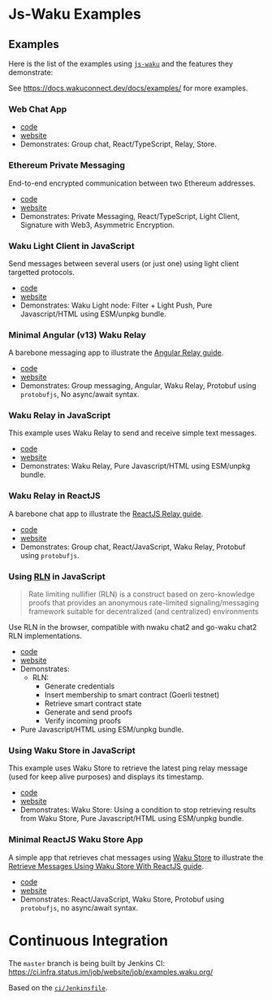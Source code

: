 # Js-Waku Examples

## Examples

Here is the list of the examples using [`js-waku`](https://www.npmjs.com/package/js-waku) and the features they demonstrate: 

See https://docs.wakuconnect.dev/docs/examples/ for more examples.

### Web Chat App

- [code](web-chat)
- [website](https://examples.waku.org/web-chat)
- Demonstrates: Group chat, React/TypeScript, Relay, Store.

### Ethereum Private Messaging

End-to-end encrypted communication between two Ethereum addresses.

- [code](eth-pm)
- [website](https://examples.waku.org/eth-pm)
- Demonstrates: Private Messaging, React/TypeScript, Light Client, Signature with Web3, Asymmetric Encryption.

### Waku Light Client in JavaScript

Send messages between several users (or just one) using light client targetted protocols.

- [code](light-js)
- [website](https://examples.waku.org/light-js)
- Demonstrates: Waku Light node: Filter + Light Push, Pure Javascript/HTML using ESM/unpkg bundle.

### Minimal Angular (v13) Waku Relay

A barebone messaging app to illustrate the [Angular Relay guide](https://docs.wakuconnect.dev/docs/guides/10_angular_relay/).

- [code](relay-angular-chat)
- [website](https://examples.waku.org/relay-angular-chat)
- Demonstrates: Group messaging, Angular, Waku Relay, Protobuf using `protobufjs`, No async/await syntax.

### Waku Relay in JavaScript

This example uses Waku Relay to send and receive simple text messages.

- [code](relay-js)
- [website](https://examples.waku.org/relay-js)
- Demonstrates: Waku Relay, Pure Javascript/HTML using ESM/unpkg bundle.

### Waku Relay in ReactJS

A barebone chat app to illustrate the [ReactJS Relay guide](https://docs.wakuconnect.dev/docs/guides/07_reactjs_relay/).

- [code](relay-reactjs-chat)
- [website](https://examples.waku.org/relay-reactjs-chat)
- Demonstrates: Group chat, React/JavaScript, Waku Relay, Protobuf using `protobufjs`.

### Using [RLN](https://rfc.vac.dev/spec/32/) in JavaScript

> Rate limiting nullifier (RLN) is a construct based on zero-knowledge proofs
> that provides an anonymous rate-limited signaling/messaging framework
> suitable for decentralized (and centralized) environments

Use RLN in the browser, compatible with nwaku chat2 and go-waku chat2 RLN implementations.

- [code](rln-js)
- [website](https://examples.waku.org/rln-js)
- Demonstrates: 
  - RLN:
    - Generate credentials
    - Insert membership to smart contract (Goerli testnet)
    - Retrieve smart contract state
    - Generate and send proofs
    - Verify incoming proofs
- Pure Javascript/HTML using ESM/unpkg bundle.

### Using Waku Store in JavaScript

This example uses Waku Store to retrieve the latest ping relay message (used for keep alive purposes) and displays its timestamp.

- [code](store-js)
- [website](https://examples.waku.org/store-js)
- Demonstrates: Waku Store: Using a condition to stop retrieving results from Waku Store, Pure Javascript/HTML using ESM/unpkg bundle.

### Minimal ReactJS Waku Store App

A simple app that retrieves chat messages using [Waku Store](https://rfc.vac.dev/spec/13/)
to illustrate the [Retrieve Messages Using Waku Store With ReactJS guide](https://docs.wakuconnect.dev/docs/guides/08_reactjs_store/).

- [code](store-reactjs-chat)
- [website](https://examples.waku.org/store-reactjs-chat)
- Demonstrates: React/JavaScript, Waku Store, Protobuf using `protobufjs`, no async/await syntax.

# Continuous Integration

The `master` branch is being built by Jenkins CI:
https://ci.infra.status.im/job/website/job/examples.waku.org/

Based on the [`ci/Jenkinsfile`](./ci/Jenkinsfile).
